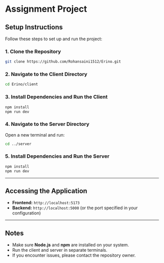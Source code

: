 # Assignment Project

## Setup Instructions

Follow these steps to set up and run the project:

### 1. Clone the Repository
```bash
git clone https://github.com/Rohansaini1512/Erino.git
```

### 2. Navigate to the Client Directory
```bash
cd Erino/client
```

### 3. Install Dependencies and Run the Client
```bash
npm install
npm run dev
```

### 4. Navigate to the Server Directory
Open a new terminal and run:
```bash
cd ../server
```

### 5. Install Dependencies and Run the Server
```bash
npm install
npm run dev
```

---

## Accessing the Application
- **Frontend:** `http://localhost:5173`
- **Backend:** `http://localhost:5000` (or the port specified in your configuration)

---

## Notes
- Make sure **Node.js** and **npm** are installed on your system.
- Run the client and server in separate terminals.
- If you encounter issues, please contact the repository owner.

